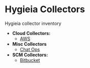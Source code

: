 # Hygieia Collectors

Hygieia collector inventory

- **Cloud Collectors:**
  - [AWS](cloud/aws/README.md)
- **Misc Collectors**
  - [Chat Ops](misc/chat-ops/README.md)
- **SCM Collectors:**
  - [Bitbucket](scm/bitbucket/README.md)
